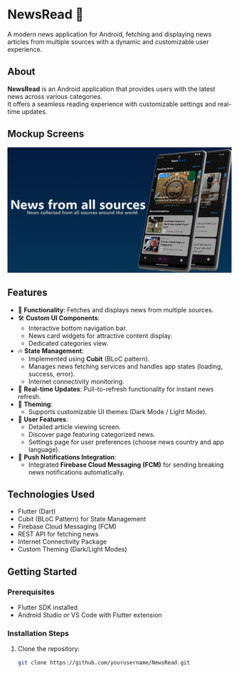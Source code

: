 # NewsRead 📱

A modern news application for Android, fetching and displaying news articles from multiple sources with a dynamic and customizable user experience.

## About
**NewsRead** is an Android application that provides users with the latest news across various categories.  
It offers a seamless reading experience with customizable settings and real-time updates.

## Mockup Screens

![App Mockup](screenshots/Screenshot1.png)




## Features
- 📰 **Functionality**: Fetches and displays news from multiple sources.
- 🛠️ **Custom UI Components**:
  - Interactive bottom navigation bar.
  - News card widgets for attractive content display.
  - Dedicated categories view.
- 🔥 **State Management**:
  - Implemented using **Cubit** (BLoC pattern).
  - Manages news fetching services and handles app states (loading, success, error).
  - Internet connectivity monitoring.
- 🔄 **Real-time Updates**: Pull-to-refresh functionality for instant news refresh.
- 🎨 **Theming**:
  - Supports customizable UI themes (Dark Mode / Light Mode).
- 📲 **User Features**:
  - Detailed article viewing screen.
  - Discover page featuring categorized news.
  - Settings page for user preferences (choose news country and app language).
- 🚀 **Push Notifications Integration**:
  - Integrated **Firebase Cloud Messaging (FCM)** for sending breaking news notifications automatically.

## Technologies Used
- Flutter (Dart)
- Cubit (BLoC Pattern) for State Management
- Firebase Cloud Messaging (FCM)
- REST API for fetching news
- Internet Connectivity Package
- Custom Theming (Dark/Light Modes)

## Getting Started

### Prerequisites
- Flutter SDK installed
- Android Studio or VS Code with Flutter extension

### Installation Steps
1. Clone the repository:
   ```bash
   git clone https://github.com/yourusername/NewsRead.git
